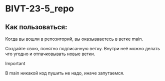 # BIVT-23-5_repo
## Как пользоваться:
Когда вы вошли в репозиторий, вы оказывааетесь в ветке main.

Создайте свою, понятно подписанную ветку. Внутри неё можно делать что угодно и отпачковывать новые ветки.

> [!IMPORTANT]
> В main никакой код пушить не надо, иначе запутаемся.

